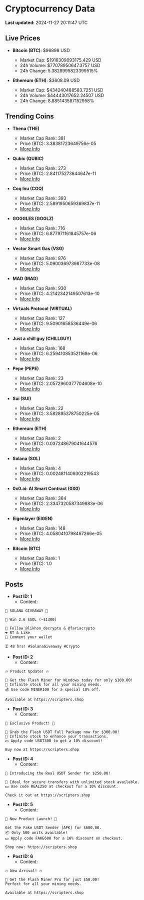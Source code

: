 # Cryptocurrency Data

**Last updated:** 2024-11-27 20:11:47 UTC

## Live Prices
- **Bitcoin (BTC)**: $96898 USD
  - Market Cap: $1916309093175.429 USD
  - 24h Volume: $77078950647.3757 USD
  - 24h Change: 5.3828995823399515%

- **Ethereum (ETH)**: $3608.09 USD
  - Market Cap: $434240488583.7251 USD
  - 24h Volume: $44443017652.24507 USD
  - 24h Change: 8.885143587152958%

## Trending Coins
- **Thena (THE)**
  - Market Cap Rank: 381
  - Price (BTC): 3.38381723649756e-05
  - [More Info](https://www.coingecko.com/en/coins/thena)

- **Qubic (QUBIC)**
  - Market Cap Rank: 273
  - Price (BTC): 2.841175273644647e-11
  - [More Info](https://www.coingecko.com/en/coins/qubic)

- **Coq Inu (COQ)**
  - Market Cap Rank: 393
  - Price (BTC): 2.5891950659369837e-11
  - [More Info](https://www.coingecko.com/en/coins/coq-inu)

- **GOGGLES (GOGLZ)**
  - Market Cap Rank: 716
  - Price (BTC): 6.877971161845757e-06
  - [More Info](https://www.coingecko.com/en/coins/goggles)

- **Vector Smart Gas (VSG)**
  - Market Cap Rank: 876
  - Price (BTC): 5.090036973987733e-08
  - [More Info](https://www.coingecko.com/en/coins/vector-smart-gas)

- **MAD (MAD)**
  - Market Cap Rank: 930
  - Price (BTC): 4.2142342149507613e-10
  - [More Info](https://www.coingecko.com/en/coins/mad-2)

- **Virtuals Protocol (VIRTUAL)**
  - Market Cap Rank: 127
  - Price (BTC): 9.50901658536449e-06
  - [More Info](https://www.coingecko.com/en/coins/virtual-protocol)

- **Just a chill guy (CHILLGUY)**
  - Market Cap Rank: 168
  - Price (BTC): 6.259410853521168e-06
  - [More Info](https://www.coingecko.com/en/coins/just-a-chill-guy)

- **Pepe (PEPE)**
  - Market Cap Rank: 23
  - Price (BTC): 2.0572960377704608e-10
  - [More Info](https://www.coingecko.com/en/coins/pepe)

- **Sui (SUI)**
  - Market Cap Rank: 22
  - Price (BTC): 3.582895378750225e-05
  - [More Info](https://www.coingecko.com/en/coins/sui)

- **Ethereum (ETH)**
  - Market Cap Rank: 2
  - Price (BTC): 0.037248679041644576
  - [More Info](https://www.coingecko.com/en/coins/ethereum)

- **Solana (SOL)**
  - Market Cap Rank: 4
  - Price (BTC): 0.0024811409302219543
  - [More Info](https://www.coingecko.com/en/coins/solana)

- **0x0.ai: AI Smart Contract (0X0)**
  - Market Cap Rank: 364
  - Price (BTC): 2.3347320587349983e-06
  - [More Info](https://www.coingecko.com/en/coins/0x0-ai-ai-smart-contract)

- **Eigenlayer (EIGEN)**
  - Market Cap Rank: 148
  - Price (BTC): 4.0580410798467266e-05
  - [More Info](https://www.coingecko.com/en/coins/eigenlayer)

- **Bitcoin (BTC)**
  - Market Cap Rank: 1
  - Price (BTC): 1.0
  - [More Info](https://www.coingecko.com/en/coins/bitcoin)

## Posts
- **Post ID: 1**
  - Content:
```
🚀 SOLANA GIVEAWAY 🚀

🎁 Win 2.6 $SOL (~$1300)

🤝 Follow @likhon_decrypto & @fariacrypto
❤️ RT & Like
💬 Comment your wallet

⏳ 48 hrs! #SolanaGiveaway #Crypto
```

- **Post ID: 2**
  - Content:
```
🔥 Product Update! 🔥

🚀 Get the Flash Miner for Windows today for only $100.00!
🔋 Infinite stock for all your mining needs.
💰 Use code MINER100 for a special 10% off.

Available at https://scripters.shop
```

- **Post ID: 3**
  - Content:
```
🎁 Exclusive Product! 🎁

💸 Grab the Flash USDT Full Package now for $300.00!
🎉 Infinite stock to enhance your transactions.
💵 Apply code USDT300 to get a 10% discount!

Buy now at https://scripters.shop
```

- **Post ID: 4**
  - Content:
```
💎 Introducing the Real USDT Sender for $250.00!

💼 Ideal for secure transfers with unlimited stock available.
💵 Use code REAL250 at checkout for a 10% discount.

Check it out at https://scripters.shop
```

- **Post ID: 5**
  - Content:
```
🚀 New Product Launch! 🚀

Get the Fake USDT Sender [APK] for $600.00.
📦 Only 500 units available!
💵 Apply code FAKE600 for a 10% discount on checkout.

Shop now: https://scripters.shop
```

- **Post ID: 6**
  - Content:
```
🔥 New Arrival! 🔥

💸 Get the Flash Miner Pro for just $50.00!
Perfect for all your mining needs.

Available at https://scripters.shop
```

